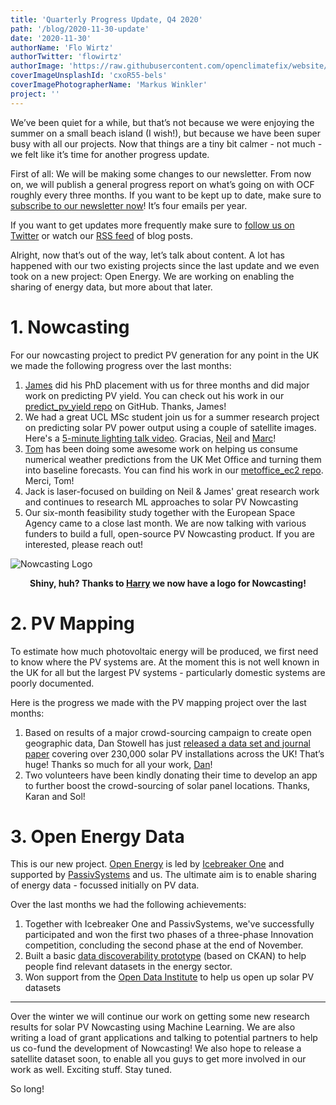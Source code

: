 ```yaml
---
title: 'Quarterly Progress Update, Q4 2020'
path: '/blog/2020-11-30-update'
date: '2020-11-30'
authorName: 'Flo Wirtz'
authorTwitter: 'flowirtz'
authorImage: 'https://raw.githubusercontent.com/openclimatefix/website/master/src/images/people/flo.jpg'
coverImageUnsplashId: 'cxoR55-bels'
coverImagePhotographerName: 'Markus Winkler'
project: ''
---
```


We’ve been quiet for a while, but that’s not because we were enjoying the summer on a small beach island (I wish!), but because we have been super busy with all our projects. Now that things are a tiny bit calmer - not much - we felt like it’s time for another progress update.

First of all: We will be making some changes to our newsletter. From now on, we will publish a general progress report on what’s going on with OCF roughly every three months. If you want to be kept up to date, make sure to [subscribe to our newsletter now](http://eepurl.com/guCjvH)! It’s four emails per year.

If you want to get updates more frequently make sure to [follow us on Twitter](https://twitter.com/openclimatefix) or watch our [RSS feed](https://openclimatefix.org/rss.xml) of blog posts.

Alright, now that’s out of the way, let’s talk about content. A lot has happened with our two existing projects since the last update and we even took on a new project: Open Energy. We are working on enabling the sharing of energy data, but more about that later.

# 1. Nowcasting

For our nowcasting project to predict PV generation for any point in the UK we made the following progress over the last months:

1. [James](https://twitter.com/terriblylost/status/1289249853554401280) did his PhD placement with us for three months and did major work on predicting PV yield. You can check out his work in our [predict_pv_yield repo](https://github.com/openclimatefix/predict_pv_yield) on GitHub. Thanks, James!
2. We had a great UCL MSc student join us for a summer research project on predicting solar PV power output using a couple of satellite images. Here's a [5-minute lighting talk video](https://www.youtube.com/watch?v=0Fz-TWKTDLA). Gracias, [Neil](https://twitter.com/LeiserNeil) and [Marc](https://twitter.com/mpd37)!
3. [Tom](https://twitter.com/tom_e_white) has been doing some awesome work on helping us consume numerical weather predictions from the UK Met Office and turning them into baseline forecasts. You can find his work in our [metoffice_ec2 repo](https://github.com/openclimatefix/metoffice_ec2). Merci, Tom!
4. Jack is laser-focused on building on Neil & James' great research work and continues to research ML approaches to solar PV Nowcasting 
5. Our six-month feasibility study together with the European Space Agency came to a close last month. We are now talking with various funders to build a full, open-source PV Nowcasting product. If you are interested, please reach out!


![Nowcasting Logo](https://raw.githubusercontent.com/openclimatefix/website/master/src/images/logos/NOWCASTING.jpg)

<center><strong>Shiny, huh? Thanks to <a href="https://twitter.com/haocreative">Harry</a> we now have a logo for Nowcasting!</strong></center>

# 2. PV Mapping

To estimate how much photovoltaic energy will be produced, we first need to know where the PV systems are. At the moment this is not well known in the UK for all but the largest PV systems - particularly domestic systems are poorly documented.

Here is the progress we made with the PV mapping project over the last months:
1. Based on results of a major crowd-sourcing campaign to create open geographic data, Dan Stowell has just [released a data set and journal paper](https://twitter.com/mclduk/status/1327192431117422595) covering over 230,000 solar PV installations across the UK! That’s huge! Thanks so much for all your work, [Dan](https://twitter.com/mclduk)!
2. Two volunteers have been kindly donating their time to develop an app to further boost the crowd-sourcing of solar panel locations. Thanks, Karan and Sol!

# 3. Open Energy Data

This is our new project. [Open Energy](https://icebreakerone.org/energy/) is led by [Icebreaker One](https://icebreakerone.org/) and supported by [PassivSystems](https://www.passivsystems.com/) and us. The ultimate aim is to enable sharing of energy data - focussed initially on PV data.

Over the last months we had the following achievements:
1. Together with Icebreaker One and PassivSystems, we've successfully participated and won the first two phases of a three-phase Innovation competition, concluding the second phase at the end of November.
2. Built a basic [data discoverability prototype](http://search.energydata.org.uk/dataset) (based on CKAN) to help people find relevant datasets in the energy sector.
3. Won support from the [Open Data Institute](https://theodi.org/) to help us open up solar PV datasets

---

Over the winter we will continue our work on getting some new research results for solar PV Nowcasting using Machine Learning. We are also writing a load of grant applications and talking to potential partners to help us co-fund the development of Nowcasting! We also hope to release a satellite dataset soon, to enable all you guys to get more involved in our work as well. Exciting stuff. Stay tuned.

So long!
